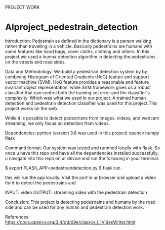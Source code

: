 PROJECT WORK

# AIproject_pedestrain_detection

Introduction:
Pedestrain as  defined in the dictionary is a person walking rather than travelling in a vehicle. Basically pedestrains are humans with some features like hand bags, cover cloths, clothing and others. In this project we used a humna detection algorithm in detecting the pedestrains on the streets and road sides.

Data and Methodology:
We build a pedestrian detection system by by combining Histogram of Oriented Gradients (HoG) feature and support vector machine (SVM). HoG feature provides a reasonable and feature invariant object representation, while SVM framework gives us a robust classifier that can control both the training set error and the classifier's complexity. Which was what we used in our project. A trained human detection and pedestrain detection classifier was used for this project.This project works on the web.

While it is possible to detect pedestrians from images, videos, and webcam streaming, we only focus on detection from videos.

Dependencies:
python (version 3.8 was used in this project)
opencv 
numpy
flask

Command format:
Our system was tested and runnned locally with flask. So once u have this repo and have all the dependencies installed successfully, u navigate into this repo on ur device and run the following in your terminal:

$ export FLASK_APP=pedestraindetection.py
$ flask run

this will run the app locally. Visit the port in ur browser and upload a video for it to detect the pedestrains and 
 

INPUT:  video
OUTPUT: streaming video with the pedestrain detection

Conclusion:
This project is detecting pedestrains and humans by the road side and can be used for any human and pedestrain detection work.


References:
https://docs.opencv.org/3.4/dd/d9e/classcv_1_1VideoWriter.html
